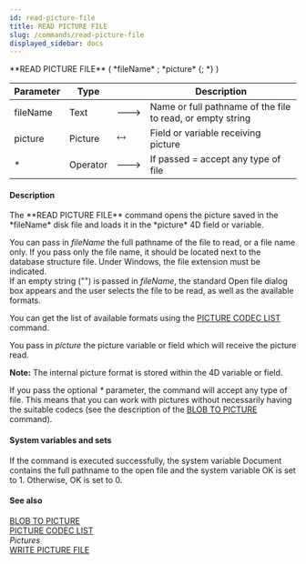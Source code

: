 ```yaml
---
id: read-picture-file
title: READ PICTURE FILE
slug: /commands/read-picture-file
displayed_sidebar: docs
---
```


<!--REF #_command_.READ PICTURE FILE.Syntax-->**READ PICTURE FILE** ( *fileName* ; *picture* {; *} )<!-- END REF-->
<!--REF #_command_.READ PICTURE FILE.Params-->
| Parameter | Type |  | Description |
| --- | --- | --- | --- |
| fileName | Text | &#x1F852; | Name or full pathname of the file to read, or empty string |
| picture | Picture | &#x1F858; | Field or variable receiving picture |
| * | Operator | &#x1F852; | If passed = accept any type of file |

<!-- END REF-->

#### Description 

<!--REF #_command_.READ PICTURE FILE.Summary-->The **READ PICTURE FILE** command opens the picture saved in the *fileName* disk file and loads it in the *picture* 4D field or variable.<!-- END REF-->

You can pass in *fileName* the full pathname of the file to read, or a file name only. If you pass only the file name, it should be located next to the database structure file. Under Windows, the file extension must be indicated.  
If an empty string ("") is passed in *fileName*, the standard Open file dialog box appears and the user selects the file to be read, as well as the available formats.

You can get the list of available formats using the [PICTURE CODEC LIST](picture-codec-list.md) command.

You pass in *picture* the picture variable or field which will receive the picture read.

**Note:** The internal picture format is stored within the 4D variable or field.

If you pass the optional *\** parameter, the command will accept any type of file. This means that you can work with pictures without necessarily having the suitable codecs (see the description of the [BLOB TO PICTURE](blob-to-picture.md) command).

#### System variables and sets 

If the command is executed successfully, the system variable Document contains the full pathname to the open file and the system variable OK is set to 1\. Otherwise, OK is set to 0.

#### See also 

[BLOB TO PICTURE](blob-to-picture.md)  
[PICTURE CODEC LIST](picture-codec-list.md)  
*Pictures*  
[WRITE PICTURE FILE](write-picture-file.md)  